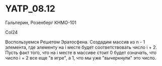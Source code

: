 # YATP_08.12
Гальперин, Розенберг КНМО-101

Col24

  Воспользуемся Решетом Эратосфена.
  Создадим массив из n - 1 элемента, где элементу на i месте будет соответствовать число i + 2. Пусть факт того, что на i месте в массиве стоит 0 будет означать, что число i + 2 все еще "в игре", а 1, что мы уже "вычеркнули" это число.
